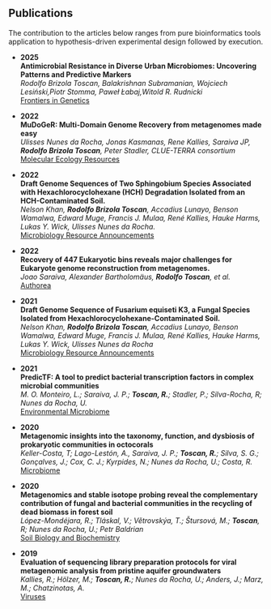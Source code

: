 ## Publications

The contribution to the articles below ranges from pure bioinformatics tools application to hypothesis-driven experimental design followed by execution.

- **2025**  
  **Antimicrobial Resistance in Diverse Urban Microbiomes: Uncovering Patterns and Predictive Markers**  
  *Rodolfo Brizola Toscan, Balakrishnan Subramanian, Wojciech Lesiński,Piotr Stomma, Paweł Łabaj,Witold R. Rudnicki*  
  [Frontiers in Genetics](https://www.frontiersin.org/journals/genetics/articles/10.3389/fgene.2025.1460508/full)

- **2022**  
  **MuDoGeR: Multi-Domain Genome Recovery from metagenomes made easy**  
  *Ulisses Nunes da Rocha, Jonas Kasmanas, Rene Kallies, Saraiva JP, **Rodolfo Brizola Toscan**, Peter Stadler, CLUE-TERRA consortium*  
  [Molecular Ecology Resources](https://onlinelibrary.wiley.com/doi/10.1111/1755-0998.13904)

- **2022**  
  **Draft Genome Sequences of Two Sphingobium Species Associated with Hexachlorocyclohexane (HCH) Degradation Isolated from an HCH-Contaminated Soil.**  
  *Nelson Khan, **Rodolfo Brizola Toscan**, Accadius Lunayo, Benson Wamalwa, Edward Muge, Francis J. Mulaa, René Kallies, Hauke Harms, Lukas Y. Wick, Ulisses Nunes da Rocha.*  
  [Microbiology Resource Announcements](https://journals.asm.org/doi/10.1128/mra.00886-21)

- **2022**  
  **Recovery of 447 Eukaryotic bins reveals major challenges for Eukaryote genome reconstruction from metagenomes.**  
  *Joao Saraiva, Alexander Bartholomäus, **Rodolfo Toscan**, et al.*  
  [Authorea](https://www.authorea.com/users/475051/articles/564601-recovery-of-447-eukaryotic-bins-reveals-major-challenges-for-eukaryote-genome-reconstruction-from-metagenomes?commit=ba92717daee50f2ad60ca377af12ba93f83c42b0)

- **2021**  
  **Draft Genome Sequence of Fusarium equiseti K3, a Fungal Species Isolated from Hexachlorocyclohexane-Contaminated Soil.**  
  *Nelson Khan, **Rodolfo Brizola Toscan**, Accadius Lunayo, Benson Wamalwa, Edward Muge, Francis J. Mulaa, René Kallies, Hauke Harms, Lukas Y. Wick, Ulisses Nunes da Rocha*  
  [Microbiology Resource Announcements](https://journals.asm.org/doi/10.1128/MRA.00885-21)

- **2021**  
  **PredicTF: A tool to predict bacterial transcription factors in complex microbial communities**  
  *M. O. Monteiro, L.; Saraiva, J. P.; **Toscan, R.**; Stadler, P.; Silva-Rocha, R; Nunes da Rocha, U.*  
  [Environmental Microbiome](https://environmentalmicrobiome.biomedcentral.com/articles/10.1186/s40793-021-00394-x)

- **2020**  
  **Metagenomic insights into the taxonomy, function, and dysbiosis of prokaryotic communities in octocorals**  
  *Keller-Costa, T; Lago-Lestón, A., Saraiva, J. P.; **Toscan, R.**; Silva, S. G.; Gonçalves, J.; Cox, C. J.; Kyrpides, N.; Nunes da Rocha, U.; Costa, R.*  
  [Microbiome](https://microbiomejournal.biomedcentral.com/articles/10.1186/s40168-021-01031-y)

- **2020**  
  **Metagenomics and stable isotope probing reveal the complementary contribution of fungal and bacterial communities in the recycling of dead biomass in forest soil**  
  *López-Mondéjara, R.; Tláskal, V.; Větrovskýa, T.; Štursová, M.; **Toscan**, R; Nunes da Rocha, U.; Petr Baldrian*  
  [Soil Biology and Biochemistry](https://www.sciencedirect.com/science/article/abs/pii/S0038071720301723)

- **2019**  
  **Evaluation of sequencing library preparation protocols for viral metagenomic analysis from pristine aquifer groundwaters**  
  *Kallies, R.; Hölzer, M.; **Toscan, R.**; Nunes da Rocha, U.; Anders, J.; Marz, M.; Chatzinotas, A.*  
  [Viruses](https://www.mdpi.com/1999-4915/11/6/484)
